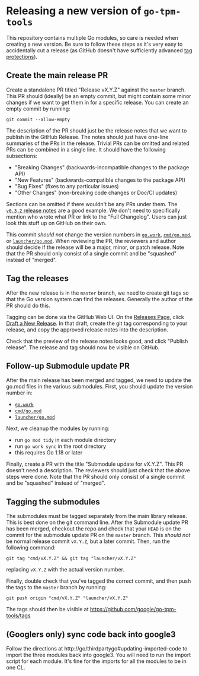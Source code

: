 # Releasing a new version of `go-tpm-tools`

This repository contains multiple Go modules, so care is needed when creating a
new version. Be sure to follow these steps as it's very easy to accidentally
cut a release (as GitHub doesn't have sufficiently advanced
[tag protections](https://docs.github.com/en/repositories/managing-your-repositorys-settings-and-features/managing-repository-settings/configuring-tag-protection-rules)).

## Create the main release PR

Create a standalone PR titled "Release vX.Y.Z" against the `master` branch. This
PR should (ideally) be an empty commit, but might contain some minor changes if
we want to get them in for a specific release. You can create an empty commit
by running:
```
git commit --allow-empty
```

The description of the PR should just be the release notes that we want to
publish in the GitHub Release. The notes should just have one-line summaries
of the PRs in the release. Trivial PRs can be omitted and related PRs can be
combined in a single line. It should have the following subsections:
  - "Breaking Changes" (backwards-incompatible changes to the package API)
  - "New Features" (backwards-compatible changes to the package API)
  - "Bug Fixes" (fixes to any particular issues)
  - "Other Changes" (non-breaking code changes or Doc/CI updates)

Sections can be omitted if there wouldn't be any PRs under them. The
[`v0.3.2` release notes](https://github.com/google/go-tpm-tools/releases/tag/v0.3.2)
are a good example. We don't need to specifically mention who wrote what PR or
link to the "Full Changelog". Users can just look this stuff up on GitHub on
their own.

This commit _should not_ change the version numbers in [`go.work`](go.work),
[`cmd/go.mod`](cmd/go.mod), or [`launcher/go.mod`](launcher/go.mod). When
reviewing the PR, the reviewers and author should decide if the release
will be a major, minor, or patch release. Note that the PR should only consist
of a single commit and be "squashed" instead of "merged".

## Tag the releases

After the new release is in the `master` branch, we need to create git tags so
that the Go version system can find the releases. Generally the author of the
PR should do this.

Tagging can be done via the GitHub Web UI. On the
[Releases Page](https://github.com/google/go-tpm-tools/releases),
click [Draft a New Release](https://github.com/google/go-tpm-tools/releases/new).
In that draft, create the git tag corresponding to your release, and copy the
approved release notes into the description.

Check that the preview of the release notes looks good, and click
"Publish release". The release and tag should now be visible on GitHub. 

## Follow-up Submodule update PR

After the main release has been merged and tagged, we need to update the go.mod
files in the various submodules. First, you should update the version number in:
  - [`go.work`](go.work)
  - [`cmd/go.mod`](cmd/go.mod)
  - [`launcher/go.mod`](launcher/go.mod)

Next, we cleanup the modules by running:
  - run `go mod tidy` in each module directory
  - run `go work sync` in the root directory
  - this requires Go 1.18 or later

Finally, create a PR with the title "Submodule update for vX.Y.Z". This PR
doesn't need a description. The reviewers should just check that the above
steps were done. Note that the PR should only consist
of a single commit and be "squashed" instead of "merged".

## Tagging the submodules

The submodules must be tagged separately from the main library release. This
is best done on the git command line. After the Submodule update PR has been
merged, checkout the repo and check that your `HEAD` is on the commit for the
submodule update PR on the `master` branch. This _should not_  be normal release
commit `vX.Y.Z`, but a later commit. Then, run the following command:
```
git tag "cmd/vX.Y.Z" && git tag "launcher/vX.Y.Z"
```
replacing `vX.Y.Z` with the actual version number.

Finally, double check that you've tagged the correct commit, and then push the
tags to the `master` branch by running:
```
git push origin "cmd/vX.Y.Z" "launcher/vX.Y.Z"
```

The tags should then be visible at https://github.com/google/go-tpm-tools/tags

## (Googlers only) sync code back into google3

Follow the directions at http://go/thirdpartygo#updating-imported-code to import
the three modules back into google3. You will need to run the import script for
each module. It's fine for the imports for all the modules to be in one CL.